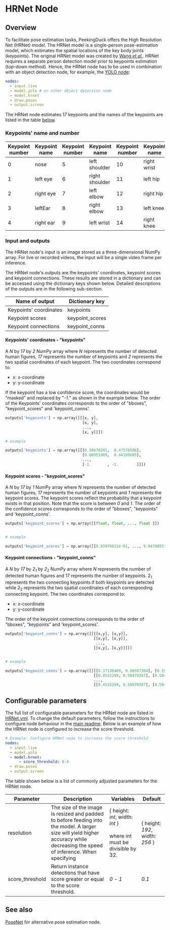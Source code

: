 # HRNet Node

## Overview

To facilitate pose estimation tasks, PeekingDuck offers the High Resolution Net (HRNet) model. The HRNet model is a single-person pose-estimation model, which estimates the spatial locations of the key body joints (keypoints). The original HRNet model was created by [Wang _et al._](https://arxiv.org/pdf/1902.09212.pdf). HRNet requires a separate person detection model prior to keypoints estimation (top-down method). Hence, the HRNet node has to be used in combination with an object detection node, for example, the [YOLO node](https://github.com/aimakerspace/PeekingDuck/blob/dev/docs/source/models/yolo.md):

```yaml
nodes:
  - input.live
  - model.yolo # or other object detection node
  - model.hrnet
  - draw.poses
  - output.screen
```

The HRNet node estimates 17 keypoints and the names of the keypoints are listed in the table [below](#Keypoints'-name-and-number).

### Keypoints' name and number

| Keypoint number | Keypoint name | Keypoint number | Keypoint name  | Keypoint number | Keypoint name | Keypoint number | Keypoint name |
| --------------- | ------------- | --------------- | -------------- | --------------- | ------------- | --------------- | ------------- |
| 0               | nose          | 5               | left shoulder  | 10              | right wrist   | 15              | left ankle    |
| 1               | left eye      | 6               | right shoulder | 11              | left hip      | 16              | right ankle   |
| 2               | right eye     | 7               | left elbow     | 12              | right hip     |                 |               |
| 3               | leftEar       | 8               | right elbow    | 13              | left knee     |                 |               |
| 4               | right ear     | 9               | left wrist     | 14              | right knee    |                 |               |

### Input and outputs

The HRNet node's input is an image stored as a three-dimensional NumPy array. For live or recorded videos, the input will be a single video frame per inference.

The HRNet node's outputs are the keypoints' coordinates, keypoint scores and keypoint connections. These results are stored in a dictionary and can be accessed using the dictionary keys shown below. Detailed descriptions of the outputs are in the following sub-section.

| Name of output         | Dictionary key  |
| ---------------------- | --------------- |
| Keypoints' coordinates | keypoints       |
| Keypoint scores        | keypoint_scores |
| Keypoint connections   | keypoint_conns  |

#### Keypoints' coordinates - "keypoints"

A _N_ by _17_ by _2_ NumPy array where _N_ represents the number of detected human figures, _17_ represents the number of keypoints and _2_ represents the two spatial coordinates of each keypoint. The two coordinates correspond to:

- x: x-coordinate
- y: y-coordinate

If the keypoint has a low confidence score, the coordinates would be "masked" and replaced by "_-1._" as shown in the example below. The order of the Keypoints' coordinates corresponds to the order of "bboxes", "keypoint_scores" and 'keypoint_conns'.

```python
outputs['keypoints'] = np.array([[[x, y],
                                  [x, y],
                                  ...,
                                  [x, y]]])

# example

outputs['keypoints'] = np.array([[[0.58670201,  0.47576586],
                                  [0.60951909,  0.44109605],
                                  ...,
                                  [-1.       , -1.        ]]])
```

#### Keypoint scores - "keypoint_scores"

A _N_ by _17_ by _1_ NumPy array where _N_ represents the number of detected human figures, _17_ represents the number of keypoints and _1_ represents the keypoint scores. The keypoint scores reflect the probability that a keypoint exists in that position. Note that the score is between _0_ and _1_. The order of the confidence scores corresponds to the order of "bboxes", "keypoints" and 'keypoint_conns'.

```python
outputs['keypoint_scores'] = np.array([[float, float, ..., float ]])


# example

outputs['keypoint_scores'] = np.array([[9.93979812e-01, ..., 9.94700551e-01]])
```

#### Keypoint connections - "keypoint_conns"

A _N_ by _17_ by _2<sub>1</sub>_ by _2<sub>2</sub>_ NumPy array where _N_ represents the number of detected human figures and 17 represents the number of keypoints. 2<sub>1</sub> represents the two connecting keypoints if both keypoints are detected while 2<sub>2</sub> represents the two spatial coordinates of each corresponding connecting keypoint. The two coordinates correspond to:

- x: x-coordinate
- y: y-coordinate

The order of the keypoint connections corresponds to the order of "bboxes", "keypoints" and 'keypoint_scores'.

```python
outputs['keypoint_conns'] = np.array([[[[x,y], [x,y]],
                                       [[x,y], [x,y]],
                                        ...,
                                       [[x,y], [x,y]]]])


# example

outputs['keypoint_conns'] = np.array([[[[0.37138409, 0.98567304], [0.55192859, 0.59019476]],
                                       [[0.4532299, 0.58970387], [0.50471611, 0.63052403]],
                                       ...,
                                       [[0.4532299, 0.58970387], [0.50471611, 0.63052403]]]])
```

## Configurable parameters

The full list of configurable parameters for the HRNet node are listed in [HRNet.yml](https://github.com/aimakerspace/PeekingDuck/blob/dev/peekingduck/configs/model/hrnet.yml). To change the default parameters, follow the instructions to configure node behaviour in the [main readme](https://github.com/aimakerspace/PeekingDuck). Below is an example of how the HRNet node is configured to increase the score threshold.

```yaml
# Example: Configure HRNet node to increase the score threshold
nodes:
  - input.live
  - model.yolo
  - model.hrnet:
      - score_threshold: 0.4
  - draw.poses
  - output.screen
```

The table shown below is a list of commonly adjusted parameters for the HRNet node.

| Parameter       | Description                                                                                                                                                                     | Variables                                                                  | Default                         |
| --------------- | ------------------------------------------------------------------------------------------------------------------------------------------------------------------------------- | -------------------------------------------------------------------------- | ------------------------------- |
| resolution      | The size of the image is resized and padded to before feeding into the model. A larger size will yield higher accuracy while decreasing the speed of inference. When specifying | { height: _int_, width: _int_ }<br> <br>where int must be divisible by 32. | { height: _192_, width: _256_ } |
| score_threshold | Return instance detections that have score greater or equal to the score threshold.                                                                                             | _0_ - _1_                                                                  | _0.1_                           |

## See also

[PoseNet](https://github.com/aimakerspace/PeekingDuck/blob/dev/docs/source/models/posenet.md) for alternative pose estimation node.
